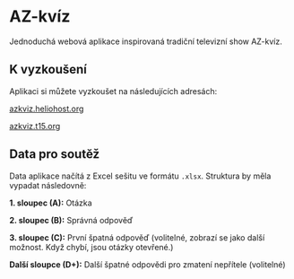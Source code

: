 # AZ-kvíz

Jednoduchá webová aplikace inspirovaná tradiční televizní show AZ-kvíz.

## K vyzkoušení

Aplikaci si můžete vyzkoušet na následujících adresách:

[azkviz.heliohost.org](http://azkviz.heliohost.org)

[azkviz.t15.org](http://azkviz.heliohost.org)

## Data pro soutěž

Data aplikace načítá z Excel sešitu ve formátu `.xlsx`. Struktura by měla vypadat následovně:

**1. sloupec (A):** Otázka

**2. sloupec (B):** Správná odpověď

**3. sloupec (C):** První špatná odpověď (volitelné, zobrazí se jako další možnost. Když chybí, jsou otázky otevřené.)

**Další sloupce (D+):** Další špatné odpovědi pro zmatení nepřítele (volitelné)
